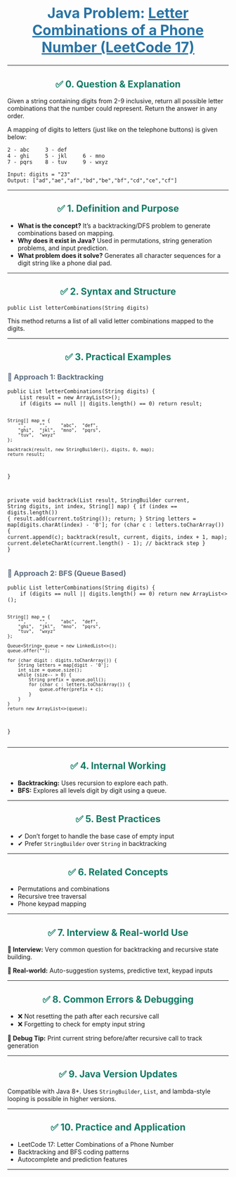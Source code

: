 <div align="center">
  <h1 style="color: #2874A6; font-size: 32px;">Java Problem: <u>Letter Combinations of a Phone Number (LeetCode 17)</u></h1>
</div>

---

<h2 style="color: #117A65; text-align: center;">✅ 0. Question & Explanation</h2>
<p>Given a string containing digits from 2-9 inclusive, return all possible letter combinations that the number could represent. Return the answer in any order.</p>
<p>A mapping of digits to letters (just like on the telephone buttons) is given below:</p>
<pre><code>2 - abc     3 - def
4 - ghi     5 - jkl     6 - mno
7 - pqrs    8 - tuv     9 - wxyz</code></pre>
<pre><code class="language-java">Input: digits = "23"
Output: ["ad","ae","af","bd","be","bf","cd","ce","cf"]</code></pre>

---

<h2 style="color: #117A65; text-align: center;">✅ 1. Definition and Purpose</h2>
<ul>
  <li><strong>What is the concept?</strong> It’s a backtracking/DFS problem to generate combinations based on mapping.</li>
  <li><strong>Why does it exist in Java?</strong> Used in permutations, string generation problems, and input prediction.</li>
  <li><strong>What problem does it solve?</strong> Generates all character sequences for a digit string like a phone dial pad.</li>
</ul>

---

<h2 style="color: #117A65; text-align: center;">✅ 2. Syntax and Structure</h2>
<pre><code class="language-java">public List<String> letterCombinations(String digits)</code></pre>
<p>This method returns a list of all valid letter combinations mapped to the digits.</p>

---

<h2 style="color: #117A65; text-align: center;">✅ 3. Practical Examples</h2>

<h3 style="color: #5D6D7E;">🔹 Approach 1: Backtracking</h3>
<pre><code class="language-java">public List<String> letterCombinations(String digits) {
    List<String> result = new ArrayList<>();
    if (digits == null || digits.length() == 0) return result;

```
String[] map = {
    "",     "",     "abc",  "def",
    "ghi",  "jkl",  "mno",  "pqrs",
    "tuv",  "wxyz"
};

backtrack(result, new StringBuilder(), digits, 0, map);
return result;
```

}

private void backtrack(List<String> result, StringBuilder current, String digits, int index, String\[] map) {
if (index == digits.length()) {
result.add(current.toString());
return;
}
String letters = map\[digits.charAt(index) - '0'];
for (char c : letters.toCharArray()) {
current.append(c);
backtrack(result, current, digits, index + 1, map);
current.deleteCharAt(current.length() - 1); // backtrack step
}
}</code></pre>

<h3 style="color: #5D6D7E;">🔹 Approach 2: BFS (Queue Based)</h3>
<pre><code class="language-java">public List<String> letterCombinations(String digits) {
    if (digits == null || digits.length() == 0) return new ArrayList<>();

```
String[] map = {
    "",     "",     "abc",  "def",
    "ghi",  "jkl",  "mno",  "pqrs",
    "tuv",  "wxyz"
};

Queue<String> queue = new LinkedList<>();
queue.offer("");

for (char digit : digits.toCharArray()) {
    String letters = map[digit - '0'];
    int size = queue.size();
    while (size-- > 0) {
        String prefix = queue.poll();
        for (char c : letters.toCharArray()) {
            queue.offer(prefix + c);
        }
    }
}
return new ArrayList<>(queue);
```

}</code></pre>

---

<h2 style="color: #117A65; text-align: center;">✅ 4. Internal Working</h2>
<ul>
  <li><strong>Backtracking:</strong> Uses recursion to explore each path.</li>
  <li><strong>BFS:</strong> Explores all levels digit by digit using a queue.</li>
</ul>

---

<h2 style="color: #117A65; text-align: center;">✅ 5. Best Practices</h2>
<ul>
  <li>✔ Don’t forget to handle the base case of empty input</li>
  <li>✔ Prefer <code>StringBuilder</code> over <code>String</code> in backtracking</li>
</ul>

---

<h2 style="color: #117A65; text-align: center;">✅ 6. Related Concepts</h2>
<ul>
  <li>Permutations and combinations</li>
  <li>Recursive tree traversal</li>
  <li>Phone keypad mapping</li>
</ul>

---

<h2 style="color: #117A65; text-align: center;">✅ 7. Interview & Real-world Use</h2>
<p><strong>🧠 Interview:</strong> Very common question for backtracking and recursive state building.</p>
<p><strong>🏢 Real-world:</strong> Auto-suggestion systems, predictive text, keypad inputs</p>

---

<h2 style="color: #117A65; text-align: center;">✅ 8. Common Errors & Debugging</h2>
<ul>
  <li>❌ Not resetting the path after each recursive call</li>
  <li>❌ Forgetting to check for empty input string</li>
</ul>
<p><strong>🧪 Debug Tip:</strong> Print current string before/after recursive call to track generation</p>

---

<h2 style="color: #117A65; text-align: center;">✅ 9. Java Version Updates</h2>
<p>Compatible with Java 8+. Uses <code>StringBuilder</code>, <code>List</code>, and lambda-style looping is possible in higher versions.</p>

---

<h2 style="color: #117A65; text-align: center;">✅ 10. Practice and Application</h2>
<ul>
  <li>LeetCode 17: Letter Combinations of a Phone Number</li>
  <li>Backtracking and BFS coding patterns</li>
  <li>Autocomplete and prediction features</li>
</ul>

---
